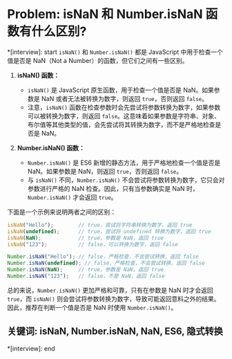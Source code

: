 # Problem: isNaN 和 Number.isNaN 函数有什么区别?

*[interview]: start
`isNaN()` 和 `Number.isNaN()` 都是 JavaScript 中用于检查一个值是否是 NaN（Not a Number）的函数，但它们之间有一些区别。

1. **isNaN() 函数：**
   - `isNaN()` 是 JavaScript 原生函数，用于检查一个值是否是 NaN。如果参数是 NaN 或者无法被转换为数字，则返回 `true`，否则返回 `false`。
   - 注意，`isNaN()` 函数在检查参数时会先尝试将参数转换为数字，如果参数可以被转换为数字，则返回 `false`。这意味着如果参数是字符串、对象、布尔值等其他类型的值，会先尝试将其转换为数字，而不是严格地检查是否是 NaN。

2. **Number.isNaN() 函数：**
   - `Number.isNaN()` 是 ES6 新增的静态方法，用于严格地检查一个值是否是 NaN。如果参数是 NaN，则返回 `true`，否则返回 `false`。
   - 与 `isNaN()` 不同，`Number.isNaN()` 不会尝试将参数转换为数字，它只会对参数进行严格的 NaN 检查。因此，只有当参数确实是 NaN 时，`Number.isNaN()` 才会返回 `true`。

下面是一个示例来说明两者之间的区别：

```javascript
isNaN("Hello");        // true，尝试将字符串转换为数字，返回 true
isNaN(undefined);      // true，尝试将 undefined 转换为数字，返回 true
isNaN(NaN);            // true，参数是 NaN，返回 true
isNaN("123");          // false，可以转换为数字，返回 false

Number.isNaN("Hello"); // false，严格检查，不会尝试转换，返回 false
Number.isNaN(undefined); // false，严格检查，不会尝试转换，返回 false
Number.isNaN(NaN);     // true，参数是 NaN，返回 true
Number.isNaN("123");   // false，不是 NaN，返回 false
```

总的来说，`Number.isNaN()` 更加严格和可靠，只有在参数是 NaN 时才会返回 `true`，而 `isNaN()` 则会尝试将参数转换为数字，导致可能返回意料之外的结果。因此，推荐在判断一个值是否是 NaN 时使用 `Number.isNaN()`。

## 关键词: isNaN, Number.isNaN, NaN, ES6, 隐式转换
*[interview]: end
